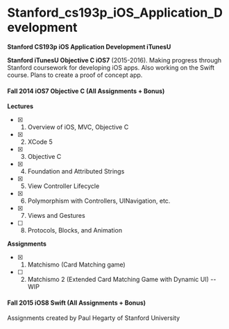 # Stanford_cs193p_iOS_Application_Development

**Stanford CS193p iOS Application Development iTunesU**

**Stanford iTunesU Objective C iOS7** (2015-2016). Making progress through Stanford coursework for developing iOS apps. Also working on the Swift course. Plans to create a proof of concept app.

#### Fall 2014 iOS7 Objective C (All Assignments + Bonus)
**Lectures**
- [x] 1. Overview of iOS, MVC, Objective C
- [x] 2. XCode 5
- [x] 3. Objective C
- [x] 4. Foundation and Attributed Strings
- [x] 5. View Controller Lifecycle
- [x] 6. Polymorphism with Controllers, UINavigation, etc.
- [x] 7. Views and Gestures
- [ ] 8. Protocols, Blocks, and Animation

**Assignments**
- [x] 1. Matchismo (Card Matching game)
- [ ] 2. Matchismo 2 (Extended Card Matching Game with Dynamic UI) -- WIP
 
####  Fall 2015 iOS8 Swift (All Assignments + Bonus)

Assignments created by Paul Hegarty of Stanford University
